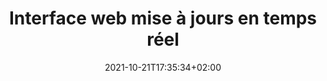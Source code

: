 ---
title: "Interface web mise à jours en temps réel"
date: 2021-10-21T17:35:34+02:00
draft: false
tags: ["rapport", "Considered update"]
weight: 1
---